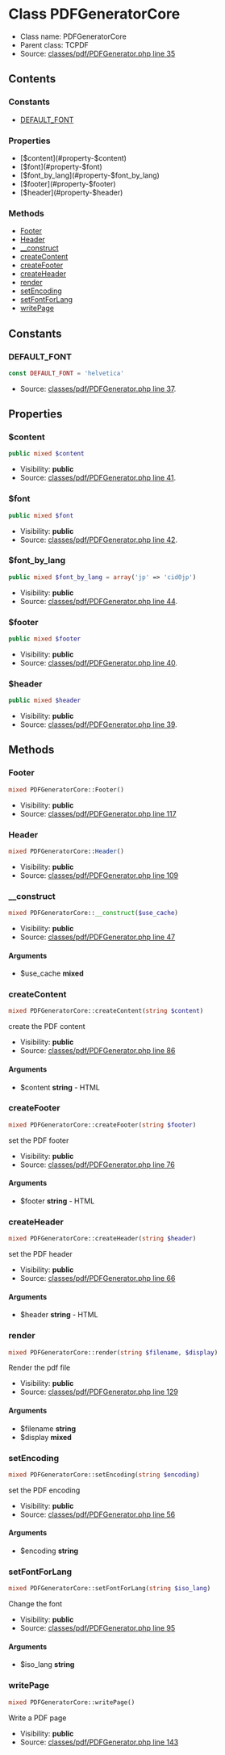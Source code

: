 Class PDFGeneratorCore
=====================





* Class name: PDFGeneratorCore
* Parent class: TCPDF
* Source: [classes/pdf/PDFGenerator.php line 35](https://github.com/PrestaShop/PrestaShop/blob/1.5.0.15/classes/pdf/PDFGenerator.php#L35)


Contents
--------

### Constants

* [DEFAULT_FONT](#constant-DEFAULT_FONT)

### Properties

* [$content](#property-$content)
* [$font](#property-$font)
* [$font_by_lang](#property-$font_by_lang)
* [$footer](#property-$footer)
* [$header](#property-$header)

### Methods

* [Footer](#method-Footer)
* [Header](#method-Header)
* [__construct](#method-__construct)
* [createContent](#method-createContent)
* [createFooter](#method-createFooter)
* [createHeader](#method-createHeader)
* [render](#method-render)
* [setEncoding](#method-setEncoding)
* [setFontForLang](#method-setFontForLang)
* [writePage](#method-writePage)


Constants
----------


### <a name="constant-DEFAULT_FONT"></a>DEFAULT_FONT

```php
const DEFAULT_FONT = 'helvetica'
```





* Source: [classes/pdf/PDFGenerator.php line 37](https://github.com/PrestaShop/PrestaShop/blob/1.5.0.15/classes/pdf/PDFGenerator.php#L37).


Properties
----------


### <a name="property-$content"></a>$content

```php
public mixed $content
```





* Visibility: **public**
* Source: [classes/pdf/PDFGenerator.php line 41](https://github.com/PrestaShop/PrestaShop/blob/1.5.0.15/classes/pdf/PDFGenerator.php#L41).


### <a name="property-$font"></a>$font

```php
public mixed $font
```





* Visibility: **public**
* Source: [classes/pdf/PDFGenerator.php line 42](https://github.com/PrestaShop/PrestaShop/blob/1.5.0.15/classes/pdf/PDFGenerator.php#L42).


### <a name="property-$font_by_lang"></a>$font_by_lang

```php
public mixed $font_by_lang = array('jp' => 'cid0jp')
```





* Visibility: **public**
* Source: [classes/pdf/PDFGenerator.php line 44](https://github.com/PrestaShop/PrestaShop/blob/1.5.0.15/classes/pdf/PDFGenerator.php#L44).


### <a name="property-$footer"></a>$footer

```php
public mixed $footer
```





* Visibility: **public**
* Source: [classes/pdf/PDFGenerator.php line 40](https://github.com/PrestaShop/PrestaShop/blob/1.5.0.15/classes/pdf/PDFGenerator.php#L40).


### <a name="property-$header"></a>$header

```php
public mixed $header
```





* Visibility: **public**
* Source: [classes/pdf/PDFGenerator.php line 39](https://github.com/PrestaShop/PrestaShop/blob/1.5.0.15/classes/pdf/PDFGenerator.php#L39).


Methods
-------


### <a name="method-Footer"></a>Footer

```php
mixed PDFGeneratorCore::Footer()
```





* Visibility: **public**
* Source: [classes/pdf/PDFGenerator.php line 117](https://github.com/PrestaShop/PrestaShop/blob/1.5.0.15/classes/pdf/PDFGenerator.php#L117)




### <a name="method-Header"></a>Header

```php
mixed PDFGeneratorCore::Header()
```





* Visibility: **public**
* Source: [classes/pdf/PDFGenerator.php line 109](https://github.com/PrestaShop/PrestaShop/blob/1.5.0.15/classes/pdf/PDFGenerator.php#L109)




### <a name="method-__construct"></a>__construct

```php
mixed PDFGeneratorCore::__construct($use_cache)
```





* Visibility: **public**
* Source: [classes/pdf/PDFGenerator.php line 47](https://github.com/PrestaShop/PrestaShop/blob/1.5.0.15/classes/pdf/PDFGenerator.php#L47)


#### Arguments
* $use_cache **mixed**



### <a name="method-createContent"></a>createContent

```php
mixed PDFGeneratorCore::createContent(string $content)
```

create the PDF content



* Visibility: **public**
* Source: [classes/pdf/PDFGenerator.php line 86](https://github.com/PrestaShop/PrestaShop/blob/1.5.0.15/classes/pdf/PDFGenerator.php#L86)


#### Arguments
* $content **string** - HTML



### <a name="method-createFooter"></a>createFooter

```php
mixed PDFGeneratorCore::createFooter(string $footer)
```

set the PDF footer



* Visibility: **public**
* Source: [classes/pdf/PDFGenerator.php line 76](https://github.com/PrestaShop/PrestaShop/blob/1.5.0.15/classes/pdf/PDFGenerator.php#L76)


#### Arguments
* $footer **string** - HTML



### <a name="method-createHeader"></a>createHeader

```php
mixed PDFGeneratorCore::createHeader(string $header)
```

set the PDF header



* Visibility: **public**
* Source: [classes/pdf/PDFGenerator.php line 66](https://github.com/PrestaShop/PrestaShop/blob/1.5.0.15/classes/pdf/PDFGenerator.php#L66)


#### Arguments
* $header **string** - HTML



### <a name="method-render"></a>render

```php
mixed PDFGeneratorCore::render(string $filename, $display)
```

Render the pdf file



* Visibility: **public**
* Source: [classes/pdf/PDFGenerator.php line 129](https://github.com/PrestaShop/PrestaShop/blob/1.5.0.15/classes/pdf/PDFGenerator.php#L129)


#### Arguments
* $filename **string**
* $display **mixed**



### <a name="method-setEncoding"></a>setEncoding

```php
mixed PDFGeneratorCore::setEncoding(string $encoding)
```

set the PDF encoding



* Visibility: **public**
* Source: [classes/pdf/PDFGenerator.php line 56](https://github.com/PrestaShop/PrestaShop/blob/1.5.0.15/classes/pdf/PDFGenerator.php#L56)


#### Arguments
* $encoding **string**



### <a name="method-setFontForLang"></a>setFontForLang

```php
mixed PDFGeneratorCore::setFontForLang(string $iso_lang)
```

Change the font



* Visibility: **public**
* Source: [classes/pdf/PDFGenerator.php line 95](https://github.com/PrestaShop/PrestaShop/blob/1.5.0.15/classes/pdf/PDFGenerator.php#L95)


#### Arguments
* $iso_lang **string**



### <a name="method-writePage"></a>writePage

```php
mixed PDFGeneratorCore::writePage()
```

Write a PDF page



* Visibility: **public**
* Source: [classes/pdf/PDFGenerator.php line 143](https://github.com/PrestaShop/PrestaShop/blob/1.5.0.15/classes/pdf/PDFGenerator.php#L143)



